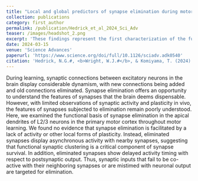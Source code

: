 ```yaml
---
title: "Local and global predictors of synapse elimination during motor learning"
collection: publications
category: first_author
permalink: /publication/Hedrick_et_al_2024_Sci_Adv
teaser: /images/headshot_2.png
excerpt: 'These findings represent the first characterization of the functional properties regulating experience-dependent synapses elimination in the adult brain.'
date: 2024-03-15
venue: 'Science Advances'
paperurl: 'https://www.science.org/doi/full/10.1126/sciadv.adk0540'
citation: 'Hedrick, N.G.#, <b>Wright, W.J.#</b>, & Komiyama, T. (2024). &quot;Local and global predictors of synapse elimination during motor learning.&quot; <b><i>Science Advances</i></b>. 10(11).'
---
```


During learning, synaptic connections between excitatory neurons in the brain display considerable dynamism, with new connections being added and old connections eliminated. Synapse elimination offers an opportunity to understand the features of synapses that the brain deems dispensable. However, with limited observations of synaptic activity and plasticity in vivo, the features of synapses subjected to elimination remain poorly understood. Here, we examined the functional basis of synapse elimination in the apical dendrites of L2/3 neurons in the primary motor cortex throughout motor learning. We found no evidence that synapse elimination is facilitated by a lack of activity or other local forms of plasticity. Instead, eliminated synapses display asynchronous activity with nearby synapses, suggesting that functional synaptic clustering is a critical component of synapse survival. In addition, eliminated synapses show delayed activity timing with respect to postsynaptic output. Thus, synaptic inputs that fail to be co-active with their neighboring synapses or are mistimed with neuronal output are targeted for elimination.
